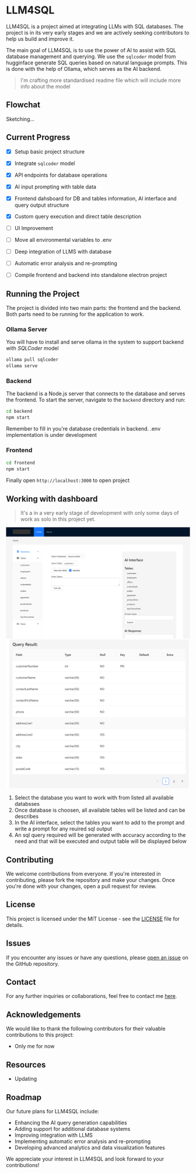 # LLM4SQL

LLM4SQL is a project aimed at integrating LLMs with SQL databases. The project is in its very early stages and we are actively seeking contributors to help us build and improve it.


The main goal of LLM4SQL is to use the power of AI to assist with SQL database management and querying. We use the `sqlcoder` model from hugginface generate SQL queries based on natural language prompts. This is done with the help of Ollama, which serves as the AI backend.

> I'm crafting more standardised readme file which will include more info about the model


## Flowchat

Sketching...

## Current Progress

- [x] Setup basic project structure
- [x] Integrate `sqlcoder` model
- [x] API endpoints for database operations
- [x] AI input prompting with table data
- [x] Frontend dahsboard for DB and tables information, AI interface and query output structure
- [x] Custom query execution and direct table description

- [ ] UI Improvement
- [ ] Move all environmental variables to .env
- [ ] Deep integration of LLMS with database
- [ ] Automatic error analysis and re-prompting

- [ ] Compile frontend and backend into standalone electron project


## Running the Project

The project is divided into two main parts: the frontend and the backend. Both parts need to be running for the application to work.

### Ollama Server

You will have to install and serve ollama in the system to support backend with *SQLCoder* model

```sh
ollama pull sqlcoder
ollama serve
```

### Backend

The backend is a Node.js server that connects to the database and serves the frontend. To start the server, navigate to the `backend` directory and run:

```sh
cd backend
npm start
```
Remember to fill in you're database credentials in backend. .env implementation is under development

### Frontend

```sh
cd frontend
npm start
```

Finally open `http://localhost:3000` to open project

## Working with dashboard

> It's a in a very early stage of development with only some days of work as solo in this project yet.

![Screenshot 1](./screenshots/ss1.png)
![Screenshot 2](./screenshots/ss2.png)

1) Select the database you want to work with from listed all available databsses
2) Once database is choosen, all available tables will be listed and can be describes 
3) In the AI interface, select the tables you want to add to the prompt and write a prompt for any reuired sql output
4) An sql query required will be generated with accuracy according to the need and that will be executed and output table will be displayed below

## Contributing

We welcome contributions from everyone. If you're interested in contributing, please fork the repository and make your changes. Once you're done with your changes, open a pull request for review.

## License

This project is licensed under the MIT License - see the [LICENSE](LICENSE) file for details.

## Issues

If you encounter any issues or have any questions, please [open an issue](https://github.com/gd03champ/LLM4SQL/issues) on the GitHub repository.

## Contact

For any further inquiries or collaborations, feel free to contact me [here](https://gd03.me/contact).

## Acknowledgements

We would like to thank the following contributors for their valuable contributions to this project:

- Only me for now 

## Resources

- Updating

## Roadmap

Our future plans for LLM4SQL include:

- Enhancing the AI query generation capabilities
- Adding support for additional database systems
- Improving integration with LLMS
- Implementing automatic error analysis and re-prompting
- Developing advanced analytics and data visualization features

We appreciate your interest in LLM4SQL and look forward to your contributions!
